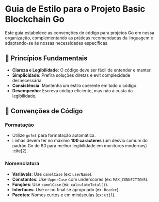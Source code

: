 # Guia de Estilo para o Projeto Basic Blockchain Go

Este guia estabelece as convenções de código para projetos Go em nossa organização, complementando as práticas recomendadas da linguagem e adaptando-se às nossas necessidades específicas.

## 🎯 Princípios Fundamentais
- **Clareza e Legibilidade**: O código deve ser fácil de entender e manter.
- **Simplicidade**: Prefira soluções diretas e evit complexidade desnecessária.
- **Consistência**: Mantenha um estilo coerente em todo o código.
- **Desempenho**: Escreva código eficiente, mas não à custa da legibilidade.

## 📝 Convenções de Código

### Formatação
- Utilize `gofmt` para formatação automática.
- Linhas devem ter no máximo **100 caracteres** (um desvio comum do padrão Go de 80 para melhor legibilidade em monitores modernos) :cite[2].

### Nomenclatura
- **Variáveis**: Use `camelCase` (ex: `userName`).
- **Constantes**: Use `UpperCase` com underscores (ex: `MAX_CONNECTIONS`).
- **Funções**: Use `camelCase` (ex: `calculateTotal()`).
- **Interfaces**: Use `er` no final se apropriado (ex: `Reader`).
- **Pacotes**: Nomes curtos e em minúsculas (ex: `util`).

